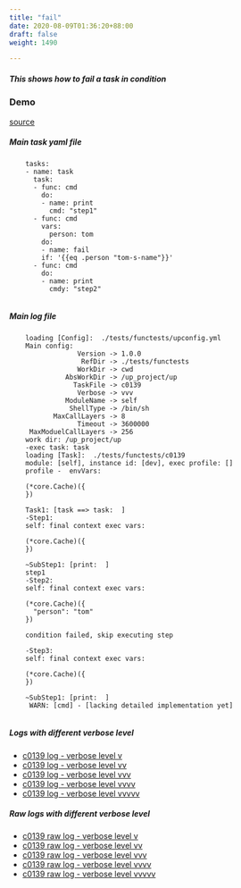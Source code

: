 ```yaml
---
title: "fail"
date: 2020-08-09T01:36:20+88:00
draft: false
weight: 1490

---
```


##### This shows how to fail a task in condition


### Demo








[source](https://github.com/upcmd/up/blob/master/tests/functests/c0139.yml)

##### Main task yaml file
```
    tasks:
    - name: task
      task:
      - func: cmd
        do:
        - name: print
          cmd: "step1"
      - func: cmd
        vars:
          person: tom
        do:
        - name: fail
        if: '{{eq .person "tom-s-name"}}'
      - func: cmd
        do:
        - name: print
          cmdy: "step2"
    
```
##### Main log file
```
    loading [Config]:  ./tests/functests/upconfig.yml
    Main config:
                 Version -> 1.0.0
                  RefDir -> ./tests/functests
                 WorkDir -> cwd
              AbsWorkDir -> /up_project/up
                TaskFile -> c0139
                 Verbose -> vvv
              ModuleName -> self
               ShellType -> /bin/sh
           MaxCallLayers -> 8
                 Timeout -> 3600000
     MaxModuelCallLayers -> 256
    work dir: /up_project/up
    -exec task: task
    loading [Task]:  ./tests/functests/c0139
    module: [self], instance id: [dev], exec profile: []
    profile -  envVars:
    
    (*core.Cache)({
    })
    
    Task1: [task ==> task:  ]
    -Step1:
    self: final context exec vars:
    
    (*core.Cache)({
    })
    
    ~SubStep1: [print:  ]
    step1
    -Step2:
    self: final context exec vars:
    
    (*core.Cache)({
      "person": "tom"
    })
    
    condition failed, skip executing step 
    
    -Step3:
    self: final context exec vars:
    
    (*core.Cache)({
    })
    
    ~SubStep1: [print:  ]
     WARN: [cmd] - [lacking detailed implementation yet]
    
```


##### Logs with different verbose level
* [c0139 log - verbose level v](../../logs/c0139_v)
* [c0139 log - verbose level vv](../../logs/c0139_vv)
* [c0139 log - verbose level vvv](../../logs/c0139_vvvv)
* [c0139 log - verbose level vvvv](../../logs/c0139_vvvv)
* [c0139 log - verbose level vvvvv](../../logs/c0139_vvvvv)

##### Raw logs with different verbose level
* [c0139 raw log - verbose level v](../../reflogs/c0139_v.log)
* [c0139 raw log - verbose level vv](../../reflogs/c0139_vv.log)
* [c0139 raw log - verbose level vvv](../../reflogs/c0139_vvv.log)
* [c0139 raw log - verbose level vvvv](../../reflogs/c0139_vvvv.log)
* [c0139 raw log - verbose level vvvvv](../../reflogs/c0139_vvvvv.log)








